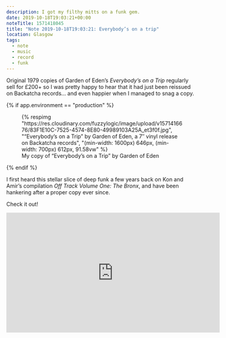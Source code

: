 ```yaml
---
description: I got my filthy mitts on a funk gem.
date: 2019-10-18T19:03:21+00:00
noteTitle: 1571418045
title: "Note 2019-10-18T19:03:21: Everybody’s on a trip"
location: Glasgow
tags:
  - note
  - music
  - record
  - funk
---
```

Original 1979 copies of Garden of Eden’s *Everybody’s on a Trip* regularly sell for £200+ so I was pretty happy to hear that it had just been reissued on Backatcha records… and even happier when I managed to snag a copy.

{% if app.environment == "production" %}

<figure>
  {% respimg "https://res.cloudinary.com/fuzzylogic/image/upload/v1571416676/83F1E10C-7525-4574-8E80-49989103A25A_et3f0f.jpg", "“Everybody’s on a Trip” by Garden of Eden, a 7″ vinyl release on Backatcha records", "(min-width: 1600px) 646px, (min-width: 700px) 612px, 91.58vw" %}
  <figcaption>My copy of “Everybody’s on a Trip” by Garden of Eden</figcaption>
</figure>
{% endif %}

I first heard this stellar slice of deep funk a few years back on Kon and Amir’s compilation *Off Track Volume One: The Bronx*, and have been hankering after a proper copy ever since.

Check it out!

<div class="aspect-ratio-wide">
  <iframe title="Video of Everybody’s on a Trip by Garden of Eden" loading="lazy" width="560" height="315" src="https://www.youtube.com/embed/FIi10Bww5LM" frameborder="0" allow="accelerometer; autoplay; encrypted-media; gyroscope; picture-in-picture" allowfullscreen></iframe>
</div>
